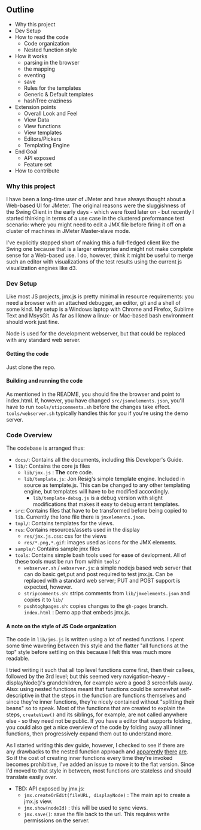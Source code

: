 Outline
-------

- Why this project
- Dev Setup
- How to read the code
	- Code organization
	- Nested function style
- How it works
	- parsing in the browser
	- the mapping
	- eventing
	- save
	- Rules for the templates
	- Generic & Default templates
	- hashTree craziness
- Extension points
	- Overall Look and Feel
	- View Data
	- View functions
	- View templates
	- Editors/Pickers
	- Templating Engine
- End Goal
	- API exposed
	- Feature set
- How to contribute

### Why this project

I have been a long-time user of JMeter and have always thought about a Web-based UI for JMeter. The original reasons were the sluggishness of the Swing Client in the early days - which were fixed later on - but recently I started thinking in terms of a use case in the clustered preformance test scenario: where you might need to edit a JMX file before firing it off on a cluster of machines in JMeter Master-slave mode.

I've explicitly stopped short of making this a full-fledged client like the Swing one because that is a larger enterprise and might not make complete sense for a Web-based use. I do, however, think it might be useful to merge such an editor with visualizations of the test results using the current js visualization engines like d3.

### Dev Setup

Like most JS projects, jmx.js is pretty minimal in resource requirements: you need a browser with an attached debugger, an editor, git and a shell of some kind. My setup is a Windows laptop with Chrome and Firefox, Sublime Text and MsysGit. As far as I know a linux- or Mac-based bash environment should work just fine. 

Node is used for the development webserver, but that could be replaced with any standard web server.

#### Getting the code

Just clone the repo.

#### Building and running the code

As mentioned in the README, you should fire the browser and point to index.html. If, however, you have changed `src/jsonelements.json`, you'll have to run `tools/stipcomments.sh` before the changes take effect. `tools/webserver.sh` typically handles this for you if you're using the demo server.

### Code Overview

The codebase is arranged thus:

* `docs/`: Contains all the documents, including this Developer's Guide.
* `lib/`: Contains the core js files
	* `lib/jmx.js` : **The** core code.
	* `lib/template.js`: Jon Resig's simple template engine. Included in source as template.js. This can be changed to any other templating engine, but templates will have to be modified accordingly.
		* `lib/template-debug.js` is a debug version with slight modifications that makes it easy to debug errant templates.
* `src`: Contains files that have to be transformed before being copied to `lib`. Currently the lone file there is `jmxelements.json`.
* `tmpl/`: Contains templates for the views.
* `res`: Contains resources/assets used in the display
	* `res/jmx.js.css`: css for the views
	* `res/*.png,*.gif`: images used as icons for the JMX elements.
* `sample/`: Contains sample jmx files
* `tools`: Contains simple bash tools used for ease of devlopment. All of these tools must be run from within `tools/`
	* `webserver.sh` / `webserver.js`: a simple nodejs based web server that can do basic get,put and post required to test jmx.js. Can be replaced with a standard web server; PUT and POST support is expected, however.
	* `stripcomments.sh`: strips comments from `lib/jmxelements.json` and copies it to `lib/`
	* `pushtoghpages.sh`: copies changes to the `gh-pages` branch.
`index.html` : Demo app that embeds jmx.js.

#### A note on the style of JS Code organization

The code in `lib/jms.js` is written using a lot of nested functions. I spent some time wavering between this style and the flatter "all functions at the top" style before settling on this because I felt this was much more readable. 

I tried writing it such that all top level functions come first, then their callees, followed by the 3rd level; but this seemed very navigation-heavy - displayNode()'s grandchildren, for example were a good 3 screenfuls away. Also: using nested functions meant that functions could be somewhat self-descriptive in that the steps in the function are functions themselves and since they're inner functions, they're nicely contained without "splitting their beans" so to speak. Most of the functions that are created to explain the steps, `createView()` and its siblings, for example, are not called anywhere else - so they need not be public. If you have a editor that supports folding, you could also get a nice overview of the code by folding away all inner functions, then progressively expand them out to understand more.

As I started writing this dev guide, however, I checked to see if there are any drawbacks to the nested function approach and [apparently](http://net.tutsplus.com/tutorials/javascript-ajax/stop-nesting-functions-but-not-all-of-them/) [there](http://programmers.stackexchange.com/questions/137495/should-i-nest-functions-in-languages-that-allow-me-to-do-that-or-should-i-rather) [are](http://arguments.callee.info/2011/05/05/javascript-optimization-eliminate-nested-functions/). So if the cost of creating inner functions every time they're invoked becomes prohibitive, I've added an issue to move it to the flat version. Since I'd moved to that style in between, most functions are stateless and should translate easily over.

* TBD: API exposed by jmx.js:
	* `jmx.createOrEdit(fileURL, displayNode)` : The main api to create a jmx.js view.
	* `jmx.show(nodeId)` : this will be used to sync views.
	* `jmx.save()`: save the file back to the url. This requires write permissions on the server.
